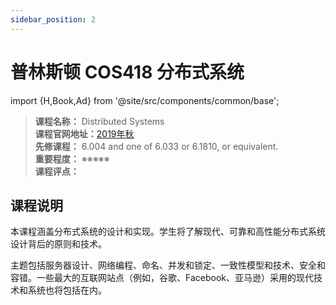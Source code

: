 ```yaml
---
sidebar_position: 2
---
```


# 普林斯顿 COS418 分布式系统

import {H,Book,Ad} from '@site/src/components/common/base';


>**课程名称：** Distributed Systems  
**课程官网地址：**[2019年秋](https://www.cs.princeton.edu/courses/archive/fall19/cos418/)  
**先修课程：**  6.004 and one of 6.033 or 6.1810, or equivalent.     
**重要程度：** ※※※※※  
**课程评点：** 

## 课程说明
本课程涵盖分布式系统的设计和实现。学生将了解现代、可靠和高性能分布式系统设计背后的原则和技术。

主题包括服务器设计、网络编程、命名、并发和锁定、一致性模型和技术、安全和容错。一些最大的互联网站点（例如，谷歌、Facebook、亚马逊）采用的现代技术和系统也将包括在内。

<Comment></Comment>
